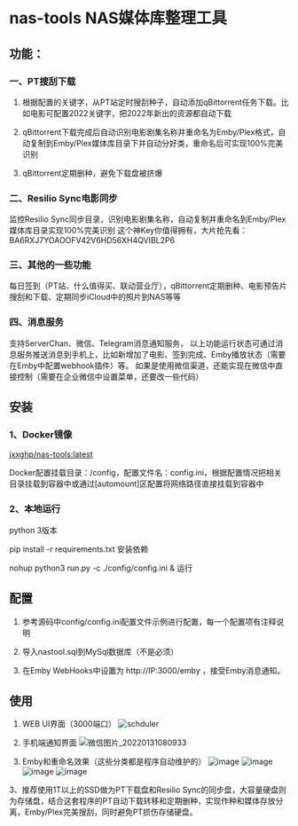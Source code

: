# nas-tools NAS媒体库整理工具
## 功能：
### 一、PT搜刮下载
1) 根据配置的关键字，从PT站定时搜刮种子，自动添加qBittorrent任务下载。比如电影可配置2022关键字，把2022年新出的资源都自动下载

2) qBittorrent下载完成后自动识别电影剧集名称并重命名为Emby/Plex格式，自动复制到Emby/Plex媒体库目录下并自动分好类，重命名后可实现100%完美识别

3) qBittorrent定期删种，避免下载盘被挤爆

### 二、Resilio Sync电影同步
监控Resilio Sync同步目录，识别电影剧集名称，自动复制并重命名到Emby/Plex媒体库目录实现100%完美识别
这个神Key你值得拥有，大片抢先看：BA6RXJ7YOAOOFV42V6HD56XH4QVIBL2P6

### 三、其他的一些功能
每日签到（PT站、什么值得买、联动营业厅），qBittorrent定期删种、电影预告片搜刮和下载、定期同步iCloud中的照片到NAS等等

### 四、消息服务
支持ServerChan、微信、Telegram消息通知服务， 以上功能运行状态可通过消息服务推送消息到手机上，比如新增加了电影、签到完成、Emby播放状态（需要在Emby中配置webhook插件）等。
如果是使用微信渠道，还能实现在微信中直接控制（需要在企业微信中设置菜单，还要改一些代码）


## 安装
### 1、Docker镜像
[jxxghp/nas-tools:latest](https://hub.docker.com/repository/docker/jxxghp/nas-tools)

Docker配置挂载目录：/config，配置文件名：config.ini，根据配置情况把相关目录挂载到容器中或通过[automount]区配置将网络路径直接挂载到容器中

### 2、本地运行
python 3版本

pip install -r requirements.txt 安装依赖

nohup python3 run.py -c ./config/config.ini & 运行

## 配置
1) 参考源码中config/config.ini配置文件示例进行配置，每一个配置项有注释说明

2) 导入nastool.sql到MySql数据库（不是必须）

3) 在Emby WebHooks中设置为 http://IP:3000/emby ，接受Emby消息通知。

## 使用
1) WEB UI界面（3000端口）
![schduler](https://github.com/jxxghp/nas-tools/raw/master/scheduler.png)

2) 手机端通知界面
![微信图片_20220131080933](https://user-images.githubusercontent.com/51039935/151723722-755b83af-4c66-4ad6-8fdf-6ca44ca38bb8.jpg)


2) Emby和重命名效果（这些分类都是程序自动维护的）
![image](https://github.com/jxxghp/nas-tools/raw/master/emby.png)
![image](https://user-images.githubusercontent.com/51039935/151723464-e7744a24-49db-4e25-b583-279984d4cb9c.png)
![image](https://user-images.githubusercontent.com/51039935/151723482-954a6f4e-36e9-4c09-b0dd-1a7a443318b0.png)
![image](https://user-images.githubusercontent.com/51039935/151723518-5ee68798-bd24-459a-b99f-43ebe27857e7.png)



3、推荐使用1T以上的SSD做为PT下载盘和Resilio Sync的同步盘，大容量硬盘则为存储盘，结合这套程序的PT自动下载转移和定期删种，实现作种和媒体存放分离，Emby/Plex完美搜刮，同时避免PT损伤存储硬盘。


